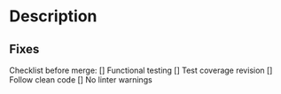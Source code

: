 # Description

<!-- Description for your pull request -->

## Fixes 
<!-- If the pull request addresses issues they should be described here -->

Checklist before merge: 
[] Functional testing
[] Test coverage revision
[] Follow clean code
[] No linter warnings